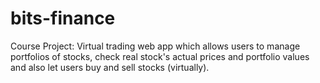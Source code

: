 # bits-finance
Course Project: Virtual trading web app which allows users to manage portfolios of stocks, check real stock's actual prices and portfolio values and also let users buy and sell stocks (virtually).
